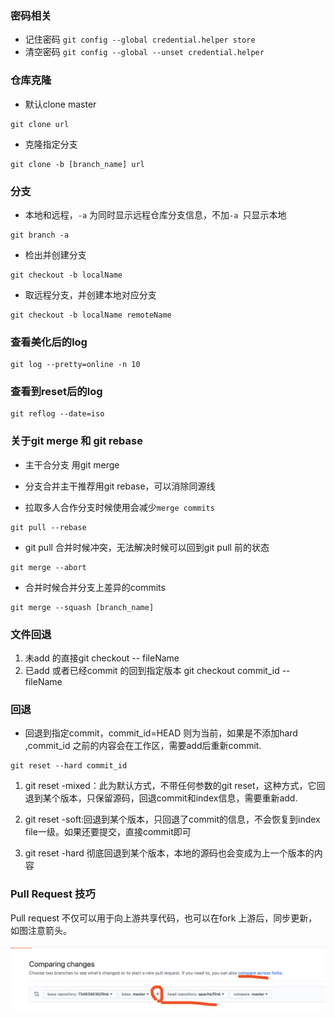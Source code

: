 ### 密码相关
- 记住密码
`git config --global credential.helper store`
- 清空密码
`git config --global --unset credential.helper`

    
### 仓库克隆

- 默认clone master

```
git clone url
```

- 克隆指定分支

```
git clone -b [branch_name] url
```

### 分支

- 本地和远程，`-a` 为同时显示远程仓库分支信息，不加`-a `只显示本地

```
git branch -a
```

- 检出并创建分支

```
git checkout -b localName
```

- 取远程分支，并创建本地对应分支

```
git checkout -b localName remoteName
```

### 查看美化后的log

```
git log --pretty=online -n 10
```

### 查看到reset后的log

```
git reflog --date=iso
```

### **关于git merge 和 git rebase**

- 主干合分支 用git merge

- 分支合并主干推荐用git rebase，可以消除同源线

- 拉取多人合作分支时候使用会减少`merge commits`

```
git pull --rebase 
```

- git pull 合并时候冲突，无法解决时候可以回到git pull 前的状态

```
git merge --abort
```

- 合并时候合并分支上差异的commits

```
git merge --squash [branch_name]
```

### 文件回退

1. 未add 的直接git checkout -- fileName 
2. 已add 或者已经commit 的回到指定版本 git checkout commit_id -- fileName 


### 回退

- 回退到指定commit，commit_id=HEAD 则为当前，如果是不添加hard ,commit_id 之前的内容会在工作区，需要add后重新commit.

```
git reset --hard commit_id 
```

1. git reset -mixed：此为默认方式，不带任何参数的git reset，这种方式，它回退到某个版本，只保留源码，回退commit和index信息，需要重新add.

2. git reset -soft:回退到某个版本，只回退了commit的信息，不会恢复到index file一级。如果还要提交，直接commit即可

3. git reset -hard 彻底回退到某个版本，本地的源码也会变成为上一个版本的内容

### Pull Request 技巧

Pull request 不仅可以用于向上游共享代码，也可以在fork 上游后，同步更新，如图注意箭头。

<img src="../assets/images/image-20201123150803490.png" alt="image-20201123150803490" style="zoom:50%;" /> 



